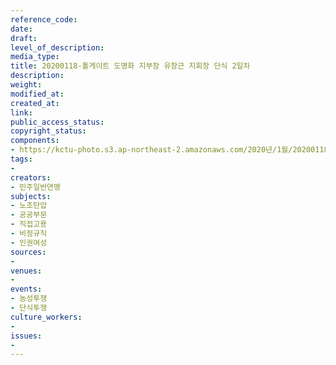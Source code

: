 ```yaml
---
reference_code: 
date: 
draft: 
level_of_description: 
media_type: 
title: 20200118-톨게이트 도명화 지부장 유창근 지회장 단식 2일차
description: 
weight: 
modified_at: 
created_at: 
link: 
public_access_status: 
copyright_status: 
components:
- https://kctu-photo.s3.ap-northeast-2.amazonaws.com/2020년/1월/20200118-톨게이트+도명화+지부장+유창근+지회장+단식+2일차/_BBS6976.jpg
tags:
- 
creators:
- 민주일반연맹
subjects:
- 노조탄압
- 공공부문
- 직접고용
- 비정규직
- 인권여성
sources:
- 
venues:
- 
events:
- 농성투쟁
- 단식투쟁
culture_workers:
- 
issues:
- 
---
```


